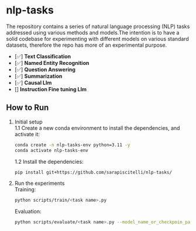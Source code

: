 # nlp-tasks

The repository contains a series of natural language processing (NLP) tasks addressed using various methods and models.The intention is to have a solid codebase for experimenting with different models on various standard datasets, therefore the repo has more of an experimental purpose.

- [✅] **Text Classification**
- [✅] **Named Entity Recognition**
- [✅] **Question Answering**
- [✅] **Summarization**
- [✅] **Causal Llm**
- [] **Instruction Fine tuning Llm**

## How to Run

1. Initial setup  
   1.1 Create a new conda environment to install the dependencies, and activate it:
   ```bash
   conda create -n nlp-tasks-env python=3.11 -y
   conda activate nlp-tasks-env
   ```
    1.2 Install the dependencies:
    ```bash
    pip install git+https://github.com/sarapiscitelli/nlp-tasks/
    ```

2. Run the experiments   
    Training:
    ```bash
    python scripts/train/<task name>.py
    ```
    Evaluation:
    ```bash
    python scripts/evaluate/<task name>.py --model_name_or_checkpoin_path <path_to_model>
    ```

